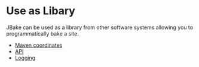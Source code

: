 # Use as Libary

JBake can be used as a library from other software systems allowing you to programmatically bake a site.

* [Maven coordinates](maven_coordinates.md)
* [API](api.md)
* [Logging](logging.md)

